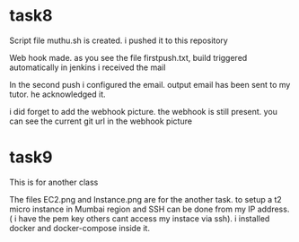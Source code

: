 # task8
Script file muthu.sh is created. i pushed it to this repository

Web hook made. as you see the file firstpush.txt, build triggered automatically in jenkins i received the mail

In the second push i configured the email. output email has been sent to my tutor. he acknowledged it.

i did forget to add the webhook picture. the webhook is still present. you can see the current git url in the webhook picture



# task9 
This is for another class

The files EC2.png and Instance.png are for the another task. to setup a t2 micro instance in Mumbai region and SSH can be done from my IP address. 
( i have the pem key others cant access my instace via ssh). i installed docker and docker-compose inside it.
